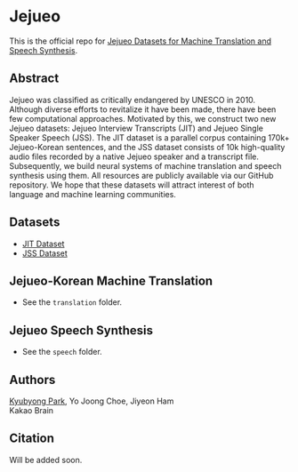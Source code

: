 # Jejueo

This is the official repo for [Jejueo Datasets for Machine Translation and Speech Synthesis]().

## Abstract
Jejueo was classified as critically endangered by UNESCO in 2010. Although diverse efforts to revitalize it have been made, there have
been few computational approaches. Motivated by this, we construct two new Jejueo datasets: Jejueo Interview Transcripts (JIT) and
Jejueo Single Speaker Speech (JSS). The JIT dataset is a parallel corpus containing 170k+ Jejueo-Korean sentences, and the JSS dataset
consists of 10k high-quality audio files recorded by a native Jejueo speaker and a transcript file. Subsequently, we build neural systems
of machine translation and speech synthesis using them. All resources are publicly available via our GitHub repository. We hope that
these datasets will attract interest of both language and machine learning communities.

## Datasets

* [JIT Dataset](https://www.kaggle.com/bryanpark/jit-dataset)
* [JSS Dataset](https://www.kaggle.com/bryanpark/jejueo-single-speaker-speech-dataset)

## Jejueo-Korean Machine Translation
* See the `translation` folder.

## Jejueo Speech Synthesis
* See the `speech` folder.

## Authors

[Kyubyong Park](kbpark.linguist@gmail.com), Yo Joong Choe, Jiyeon Ham<br>
Kakao Brain

## Citation
Will be added soon.

